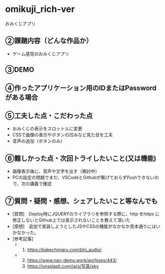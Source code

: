 # omikuji_rich-ver
おみくじアプリ

## ②課題内容（どんな作品か）

- ゲーム感覚のおみくじアプリ
  
## ③DEMO

## ④作ったアプリケーション用のIDまたはPasswordがある場合


## ⑤工夫した点・こだわった点
- おみくじの表示をスロットルに変更
- CSSで画像の表示やボタンの凹みなど見た目を工夫
- 音声の追加（ボタンのみ）
  
## ⑥難しかった点・次回トライしたいこと(又は機能)
- 画像表示後に、音声や文字を出す（検討中）
- PCの設定の問題でまだ、VSCodeとGithubが繋げておらずPushできないので、次の講義で確認 

## ⑦質問・疑問・感想、シェアしたいこと等なんでも

- [質問]　Deploy時にJQUERYのライブラリを参照する際に、http をhttps に修正しないとGithub上では表示されないことを教えて頂いた
- [感想]　追加で実装しようとしたJSやCSSの機能がなかなか見本通りにはいかなかった。
- [参考記事]
  - 1. https://kakechimaru.com/btn_audio/
  - 2. https://www.nan-demo.work/archives/443/
    3. https://unsplash.com/ja/s/写真/sky
